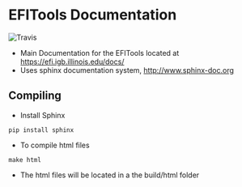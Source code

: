 # EFITools Documentation 

![Travis](https://api.travis-ci.com/EnzymeFunctionInitiative/EFITools-Docs.svg?branch=master)

* Main Documentation for the EFITools located at https://efi.igb.illinois.edu/docs/
* Uses sphinx documentation system, http://www.sphinx-doc.org

## Compiling
* Install Sphinx
```
pip install sphinx
```
* To compile html files
```
make html
```
* The html files will be located in a the build/html folder

